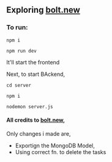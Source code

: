 ## Exploring [bolt.new](https://bolt.new/)

### To run:

```
npm i
```
```
npm run dev
```
It'll start the frontend


Next, to start BAckend, 
```
cd server
```
```
npm i
```
```
nodemon server.js
```


#### All credits to [bolt.new](https://bolt.new/), 
Only changes i made are, 
* Exportign the MongoDB Model, 
* Using correct fn. to delete the tasks
